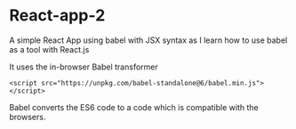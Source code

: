 # React-app-2

A simple React App using babel with JSX syntax as I learn how to use babel as a tool with React.js

It uses the in-browser Babel transformer
```` 
<script src="https://unpkg.com/babel-standalone@6/babel.min.js"></script>
````

Babel converts the ES6 code to a code which is compatible with the browsers.


